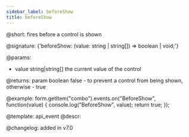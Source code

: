 ```yaml
---
sidebar_label: beforeShow
title: beforeShow
---          
```


@short: fires before a control is shown

@signature: {'beforeShow: (value: string | string[]) => boolean | void;'}

@params:
- value     string|string[]     the current value of the control

@returns:
param   boolean     false - to prevent a control from being shown, otherwise - true


@example:
form.getItem("combo").events.on("BeforeShow", function(value) {
    console.log("BeforeShow", value);
    return true;
});


@template: api_event
@descr:

@changelog: added in v7.0
